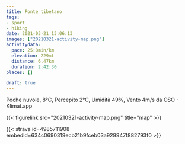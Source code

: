```yaml
---
title: Ponte tibetano
tags:
- sport
- hiking
date: 2021-03-21 13:06:13
images: ["20210321-activity-map.png"]
activitydata:
  pace: 25:8min/km
  elevation: 229mt
  distance: 6.47km
  duration: 2:42:30
places: []

draft: true
---
```


Poche nuvole, 8°C, Percepito 2°C, Umidità 49%, Vento 4m/s da OSO - Klimat.app

<!--more-->


{{< figurelink src="20210321-activity-map.png" title="map" >}}


{{< strava id=4985711908 embedId=634c0690319ecb21b9fceb03a929947f882793f0 >}}
